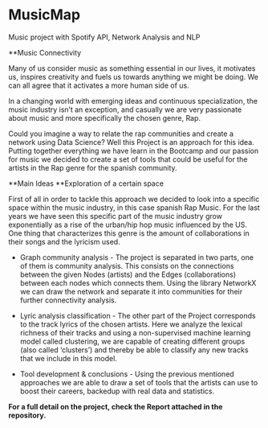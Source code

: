 # MusicMap
Music project with Spotify API, Network Analysis and NLP

**Music Connectivity

Many of us consider music as something essential in our lives, it motivates us, inspires creativity and fuels us towards anything we might be doing.
We can all agree that it activates a more human side of us.

In a changing world with emerging ideas and continuous specialization, the music industry isn’t an exception, and casually we are very passionate about music and more specifically the chosen genre, Rap.

Could you imagine a way to relate the rap communities and create a network using Data Science? Well this Project is an approach for this idea.
Putting together everything we have learn in the Bootcamp and our passion for music we decided to create a set of tools that could be useful for the artists in the Rap genre for the spanish community.

**Main Ideas
**Exploration of a certain space 

First of all in order to tackle this approach we decided to look into a specific space within the music industry, in this case spanish Rap Music. For the last years we have seen this specific part of the music industry grow exponentially as a rise of the urban/hip hop music influenced by the US.
One thing that characterizes this genre is the amount of collaborations in their songs and the lyricism used.

- Graph community analysis -
The project is separated in two parts, one of them is community analysis. This consists on the connections between the given Nodes (artists) and the Edges (collaborations) between each nodes which connects them.
Using the library NetworkX we can draw the network and separate it into communities for their further connectivity analysis.

- Lyric analysis classification -
The other part of the Project corresponds to the track lyrics of the chosen artists. Here we analyze the lexical richness of their tracks and using a non-supervised machine learning model called clustering, we are capable of creating different groups (also called ‘clusters’) and thereby be able to classify any new tracks that we include in this model.

- Tool development & conclusions -
Using the previous mentioned approaches we are able to draw a set of tools that the artists can use to boost their careers, backedup with real data and statistics. 

**For a full detail on the project, check the Report attached in the repository.** 
